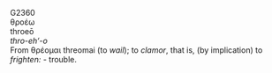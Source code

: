 <body>
  <p>G2360<br>  θροέω  <br> throeō  <br><i>thro-eh‘-o </i><br>From   θρέομαι    threomai   (to <i>wail</i>); to <i>clamor</i>, that is, (by implication) to <i>frighten:</i> - trouble.<br></p>
 </body>
